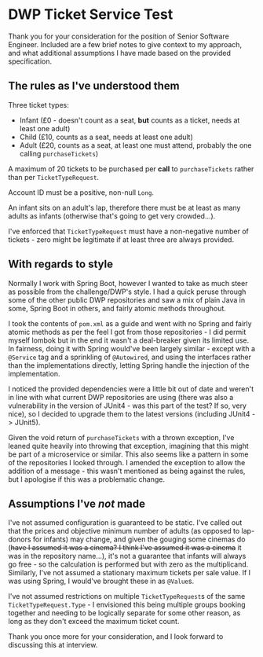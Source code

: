 # DWP Ticket Service Test

Thank you for your consideration for the position of Senior Software Engineer. Included are a few brief notes to give context to my approach, and what additional assumptions I have made based on the provided specification.

## The rules as I've understood them

Three ticket types:

- Infant (£0 - doesn't count as a seat, **but** counts as a ticket, needs at least one adult)
- Child (£10, counts as a seat, needs at least one adult)
- Adult (£20, counts as a seat, at least one must attend, probably the one calling `purchaseTickets`)

A maximum of 20 tickets to be purchased per **call** to `purchaseTickets` rather than per `TicketTypeRequest`.

Account ID must be a positive, non-null `Long`.

An infant sits on an adult's lap, therefore there must be at least as many adults as infants (otherwise that's going to get very crowded...).

I've enforced that `TicketTypeRequest` must have a non-negative number of tickets - zero might be legitimate if at least three are always provided.

## With regards to style

Normally I work with Spring Boot, however I wanted to take as much steer as possible from the challenge/DWP's style. I had a quick peruse through some of the other public DWP repositories and saw a mix of plain Java in some, Spring Boot in others, and fairly atomic methods throughout.

I took the contents of `pom.xml` as a guide and went with no Spring and fairly atomic methods as per the feel I got from those repositories - I did permit myself lombok but in the end it wasn't a deal-breaker given its limited use. In fairness, doing it with Spring would've been largely similar - except with a `@Service` tag and a sprinkling of `@Autowired`, and using the interfaces rather than the implementations directly, letting Spring handle the injection of the implementation.

I noticed the provided dependencies were a little bit out of date and weren't in line with what current DWP repositories are using (there was also a vulnerability in the version of JUnit4 - was this part of the test? If so, very nice), so I decided to upgrade them to the latest versions (including JUnit4 -> JUnit5).

Given the void return of `purchaseTickets` with a thrown exception, I've leaned quite heavily into throwing that exception, imagining that this might be part of a microservice or similar. This also seems like a pattern in some of the repositories I looked through. I amended the exception to allow the addition of a message - this wasn't mentioned as being against the rules, but I apologise if this was a problematic change.

## Assumptions I've _not_ made

I've not assumed configuration is guaranteed to be static. I've called out that the prices and objective minimum number of adults (as opposed to lap-donors for infants) may change, and given the gouging some cinemas do (~~have I assumed it was a cinema? I think I've assumed it was a cinema~~ it was in the repository name...), it's not a guarantee that infants will always go free - so the calculation is performed but with zero as the multiplicand. Similarly, I've not assumed a stationary maximum tickets per sale value. If I was using Spring, I would've brought these in as `@Value`s.

I've not assumed restrictions on multiple `TicketTypeRequest`s of the same `TicketTypeRequest.Type` - I envisioned this being multiple groups booking together and needing to be logically separate for some other reason, as long as they don't exceed the maximum ticket count.

Thank you once more for your consideration, and I look forward to discussing this at interview.
